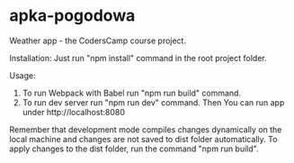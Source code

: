 # apka-pogodowa
Weather app - the CodersCamp course project.

Installation:
Just run "npm install" command in the root project folder.

Usage:
1. To run Webpack with Babel run "npm run build" command.
2. To run dev server run "npm run dev" command. Then You can run app under http://localhost:8080

Remember that development mode compiles changes dynamically on the local machine and changes are not saved to dist folder automatically.
To apply changes to the dist folder, run the command "npm run build".